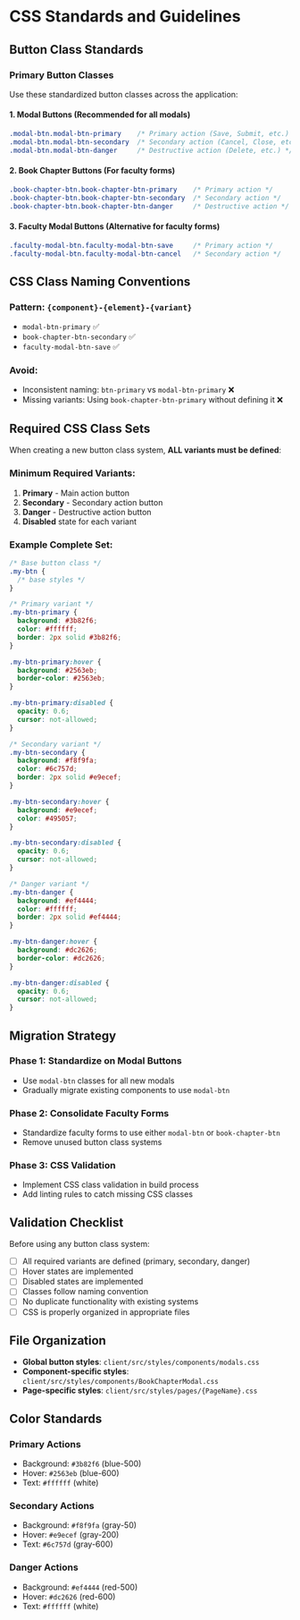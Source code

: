 # CSS Standards and Guidelines

## Button Class Standards

### Primary Button Classes
Use these standardized button classes across the application:

#### 1. Modal Buttons (Recommended for all modals)
```css
.modal-btn.modal-btn-primary    /* Primary action (Save, Submit, etc.) */
.modal-btn.modal-btn-secondary  /* Secondary action (Cancel, Close, etc.) */
.modal-btn.modal-btn-danger     /* Destructive action (Delete, etc.) */
```

#### 2. Book Chapter Buttons (For faculty forms)
```css
.book-chapter-btn.book-chapter-btn-primary    /* Primary action */
.book-chapter-btn.book-chapter-btn-secondary  /* Secondary action */
.book-chapter-btn.book-chapter-btn-danger     /* Destructive action */
```

#### 3. Faculty Modal Buttons (Alternative for faculty forms)
```css
.faculty-modal-btn.faculty-modal-btn-save     /* Primary action */
.faculty-modal-btn.faculty-modal-btn-cancel   /* Secondary action */
```

## CSS Class Naming Conventions

### Pattern: `{component}-{element}-{variant}`
- `modal-btn-primary` ✅
- `book-chapter-btn-secondary` ✅
- `faculty-modal-btn-save` ✅

### Avoid:
- Inconsistent naming: `btn-primary` vs `modal-btn-primary` ❌
- Missing variants: Using `book-chapter-btn-primary` without defining it ❌

## Required CSS Class Sets

When creating a new button class system, **ALL variants must be defined**:

### Minimum Required Variants:
1. **Primary** - Main action button
2. **Secondary** - Secondary action button  
3. **Danger** - Destructive action button
4. **Disabled** state for each variant

### Example Complete Set:
```css
/* Base button class */
.my-btn {
  /* base styles */
}

/* Primary variant */
.my-btn-primary {
  background: #3b82f6;
  color: #ffffff;
  border: 2px solid #3b82f6;
}

.my-btn-primary:hover {
  background: #2563eb;
  border-color: #2563eb;
}

.my-btn-primary:disabled {
  opacity: 0.6;
  cursor: not-allowed;
}

/* Secondary variant */
.my-btn-secondary {
  background: #f8f9fa;
  color: #6c757d;
  border: 2px solid #e9ecef;
}

.my-btn-secondary:hover {
  background: #e9ecef;
  color: #495057;
}

.my-btn-secondary:disabled {
  opacity: 0.6;
  cursor: not-allowed;
}

/* Danger variant */
.my-btn-danger {
  background: #ef4444;
  color: #ffffff;
  border: 2px solid #ef4444;
}

.my-btn-danger:hover {
  background: #dc2626;
  border-color: #dc2626;
}

.my-btn-danger:disabled {
  opacity: 0.6;
  cursor: not-allowed;
}
```

## Migration Strategy

### Phase 1: Standardize on Modal Buttons
- Use `modal-btn` classes for all new modals
- Gradually migrate existing components to use `modal-btn`

### Phase 2: Consolidate Faculty Forms
- Standardize faculty forms to use either `modal-btn` or `book-chapter-btn`
- Remove unused button class systems

### Phase 3: CSS Validation
- Implement CSS class validation in build process
- Add linting rules to catch missing CSS classes

## Validation Checklist

Before using any button class system:

- [ ] All required variants are defined (primary, secondary, danger)
- [ ] Hover states are implemented
- [ ] Disabled states are implemented
- [ ] Classes follow naming convention
- [ ] No duplicate functionality with existing systems
- [ ] CSS is properly organized in appropriate files

## File Organization

- **Global button styles**: `client/src/styles/components/modals.css`
- **Component-specific styles**: `client/src/styles/components/BookChapterModal.css`
- **Page-specific styles**: `client/src/styles/pages/{PageName}.css`

## Color Standards

### Primary Actions
- Background: `#3b82f6` (blue-500)
- Hover: `#2563eb` (blue-600)
- Text: `#ffffff` (white)

### Secondary Actions  
- Background: `#f8f9fa` (gray-50)
- Hover: `#e9ecef` (gray-200)
- Text: `#6c757d` (gray-600)

### Danger Actions
- Background: `#ef4444` (red-500)
- Hover: `#dc2626` (red-600)
- Text: `#ffffff` (white)
